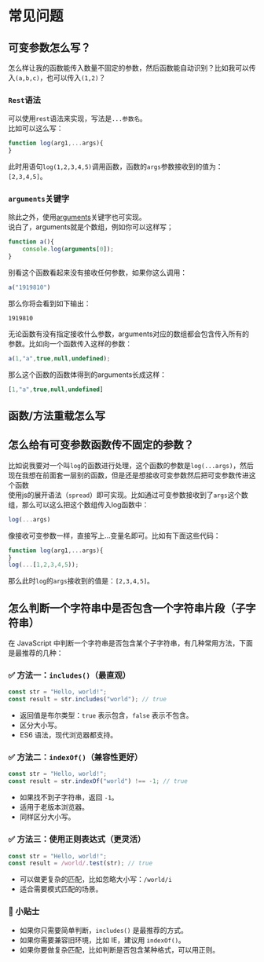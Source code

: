 # 常见问题
## 可变参数怎么写？
怎么样让我的函数能传入数量不固定的参数，然后函数能自动识别？比如我可以传入`(a,b,c)`，也可以传入`(1,2)`？  
### `Rest`语法
可以使用`rest`语法来实现，写法是`...参数名`。  
比如可以这么写：
```js
function log(arg1,...args){
}
```
此时用语句`log(1,2,3,4,5)`调用函数，函数的`args`参数接收到的值为：`[2,3,4,5]`。  
### `arguments`关键字
除此之外，使用[arguments](https://developer.mozilla.org/zh-CN/docs/Web/JavaScript/Reference/Functions/arguments)关键字也可实现。  
说白了，arguments就是个数组，例如你可以这样写；  
```js
function a(){
    console.log(arguments[0]);
}
```
别看这个函数看起来没有接收任何参数，如果你这么调用：
```js
a("1919810")
```
那么你将会看到如下输出：
```
1919810
```
无论函数有没有指定接收什么参数，arguments对应的数组都会包含传入所有的参数。比如向一个函数传入这样的参数：
```js
a(1,"a",true,null,undefined);
```
那么这个函数的函数体得到的arguments长成这样：
```js
[1,"a",true,null,undefined]
```
## 函数/方法重载怎么写

## 怎么给有可变参数函数传不固定的参数？
比如说我要对一个叫`log`的函数进行处理，这个函数的参数是`log(...args)`，然后现在我想在前面套一层别的函数，但是还是想接收可变参数然后把可变参数传进这个函数  
使用js的展开语法（`spread`）即可实现。比如通过可变参数接收到了`args`这个数组，那么可以这么把这个数组传入log函数中：  
```js
log(...args)
```
像接收可变参数一样，直接写上...变量名即可。比如有下面这些代码：
```js
function log(arg1,...args){
}
log(...[1,2,3,4,5));
```
那么此时`log`的`args`接收到的值是：`[2,3,4,5]`。  

## 怎么判断一个字符串中是否包含一个字符串片段（子字符串）

在 JavaScript 中判断一个字符串是否包含某个子字符串，有几种常用方法，下面是最推荐的几种：

### ✅ 方法一：`includes()`（最直观）

```js
const str = "Hello, world!";
const result = str.includes("world"); // true
```

- 返回值是布尔类型：`true` 表示包含，`false` 表示不包含。
- 区分大小写。
- ES6 语法，现代浏览器都支持。

### ✅ 方法二：`indexOf()`（兼容性更好）

```js
const str = "Hello, world!";
const result = str.indexOf("world") !== -1; // true
```

- 如果找不到子字符串，返回 `-1`。
- 适用于老版本浏览器。
- 同样区分大小写。

### ✅ 方法三：使用正则表达式（更灵活）

```js
const str = "Hello, world!";
const result = /world/.test(str); // true
```

- 可以做更复杂的匹配，比如忽略大小写：`/world/i`
- 适合需要模式匹配的场景。

### 🧠 小贴士

- 如果你只需要简单判断，`includes()` 是最推荐的方式。
- 如果你需要兼容旧环境，比如 IE，建议用 `indexOf()`。
- 如果你要做复杂匹配，比如判断是否包含某种格式，可以用正则。
